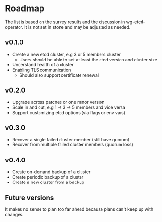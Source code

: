 # Roadmap

The list is based on the survey results and the discussion in wg-etcd-operator. It is not set in stone and may be adjusted as needed.

## v0.1.0
- Create a new etcd cluster, e.g 3 or 5 members cluster
  - Users should be able to set at least the etcd version and cluster size
- Understand health of a cluster
- Enabling TLS communication
  - Should also support certificate renewal

## v0.2.0
- Upgrade across patches or one minor version
- Scale in and out, e.g 1 -> 3 -> 5 members and vice versa
- Support customizing etcd options (via flags or env vars)

## v0.3.0
- Recover a single failed cluster member (still have quorum)
- Recover from multiple failed cluster members (quorum loss)

## v0.4.0
- Create on-demand backup of a cluster
- Create periodic backup of a cluster
- Create a new cluster from a backup

## Future versions
It makes no sense to plan too far ahead because plans can't keep up with changes.
